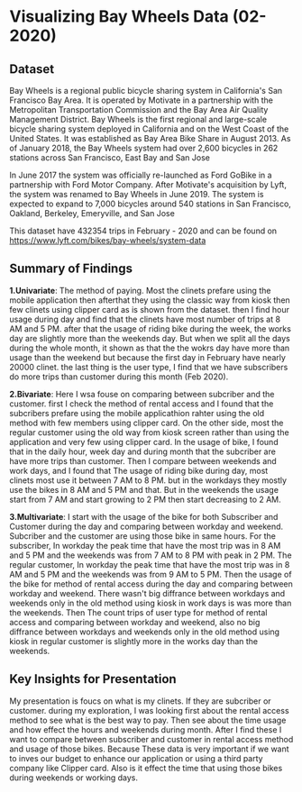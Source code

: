 # Visualizing Bay Wheels Data (02-2020)

## Dataset

Bay Wheels is a regional public bicycle sharing system in California's San Francisco Bay Area. It is operated by Motivate in a partnership with the Metropolitan Transportation Commission and the Bay Area Air Quality Management District. Bay Wheels is the first regional and large-scale bicycle sharing system deployed in California and on the West Coast of the United States. It was established as Bay Area Bike Share in August 2013. As of January 2018, the Bay Wheels system had over 2,600 bicycles in 262 stations across San Francisco, East Bay and San Jose

In June 2017 the system was officially re-launched as Ford GoBike in a partnership with Ford Motor Company. After Motivate's acquisition by Lyft, the system was renamed to Bay Wheels in June 2019. The system is expected to expand to 7,000 bicycles around 540 stations in San Francisco, Oakland, Berkeley, Emeryville, and San Jose


This dataset have 432354 trips in February - 2020 and can be found on https://www.lyft.com/bikes/bay-wheels/system-data 



## Summary of Findings

**1.Univariate**: The method of paying. Most the clinets prefare using the mobile application then afterthat they using the classic way from kiosk then few clinets using clipper card as is shown from the dataset. then I find hour usage during day and find that the clinets have most number of trips at 8 AM and 5 PM. after that the usage of riding bike during the week, the works day are slightly more than the weekends day. But when we split all the days during the whole month, it shown as that the the wokrs day have more than usage than the weekend but because the first day in February have nearly 20000 clinet. the last thing is the user type, I find that we have subscribers do more trips than customer during this month (Feb 2020).

**2.Bivariate**: Here I wsa fouse on comparing between subcriber and the customer. first I check the method of rental access and I found that the subcribers prefare using the mobile applicathion rahter using the old method with few members using clipper card. On the other side, most the regular customer using the old way from kiosk screen rather than using the application and very few using clipper card. In the usage of bike, I found that in the daily hour, week day and during month that the subcriber are have more trips than customer. Then I compare between weekends and work days, and I found that The usage of riding bike during day, most clinets most use it between 7 AM to 8 PM. but in the workdays they mostly use the bikes in 8 AM and 5 PM and that. But in the weekends the usage start from 7 AM and start growing to 2 PM then start decreasing to 2 AM.

**3.Multivariate**: I start with the usage of the bike for both Subscriber and Customer during the day and comparing between workday and weekend. Subcriber and the customer are using those bike in same hours. For the subscriber, In workday the peak time that have the most trip was in 8 AM and 5 PM and the weekends was from 7 AM to 8 PM with peak in 2 PM. The regular customer, In workday the peak time that have the most trip was in 8 AM and 5 PM and the weekends was from 9 AM to 5 PM. Then the usage of the bike for method of rental access during the day and comparing between workday and weekend. There wasn't big diffrance between workdays and weekends only in the old method using kiosk in work days is was more than the weekends. Then The count trips of user type for method of rental access and comparing between workday and weekend, also no big diffrance between workdays and weekends only in the old method using kiosk in regular customer is slightly more in the works day than the weekends.



## Key Insights for Presentation
 
 
My presentation is foucs on what is my clinets. If they are subcriber or customer. during my exploration, I was looking first about the rental access method to see what is the best way to pay. Then see about the time usage and how effect the hours and weekends during month. After I find these I want to compare between subscriber and customer in rental access method and usage of those bikes. Because These data is very important if we want to inves our budget to enhance our application or using a third party company like Clipper card. Also is it effect the time that using those bikes during weekends or working days.





